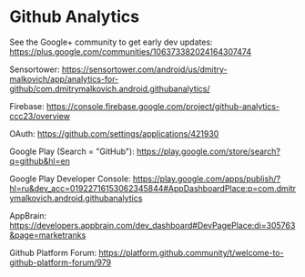 
# Github Analytics

See the Google+ community to get early dev updates:
https://plus.google.com/communities/106373382024164307474

Sensortower:
https://sensortower.com/android/us/dmitry-malkovich/app/analytics-for-github/com.dmitrymalkovich.android.githubanalytics/

Firebase:
https://console.firebase.google.com/project/github-analytics-ccc23/overview

OAuth:
https://github.com/settings/applications/421930

Google Play (Search = "GitHub"):
https://play.google.com/store/search?q=github&hl=en

Google Play Developer Console:
https://play.google.com/apps/publish/?hl=ru&dev_acc=01922716153062345844#AppDashboardPlace:p=com.dmitrymalkovich.android.githubanalytics

AppBrain:
https://developers.appbrain.com/dev_dashboard#DevPagePlace:di=305763&page=marketranks

Github Platform Forum:
https://platform.github.community/t/welcome-to-github-platform-forum/979

